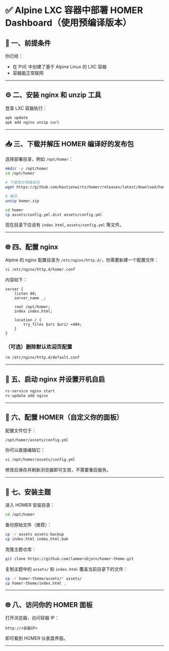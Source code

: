 

# ✅ Alpine LXC 容器中部署 HOMER Dashboard（使用预编译版本）

## 🧱 一、前提条件

你已经：

* 在 PVE 中创建了基于 Alpine Linux 的 LXC 容器
* 容器能正常联网

---

## ⚙️ 二、安装 nginx 和 unzip 工具

登录 LXC 容器执行：

```sh
apk update
apk add nginx unzip curl
```

---

## 📥 三、下载并解压 HOMER 编译好的发布包

选择部署目录，例如 `/opt/homer`：

```sh
mkdir -p /opt/homer
cd /opt/homer

# 下载官方预编译包
wget https://github.com/bastienwirtz/homer/releases/latest/download/homer.zip

# 解压
unzip homer.zip

cd homer
cp assets/config.yml.dist assets/config.yml
```

现在目录下应该有 `index.html`, `assets/config.yml` 等文件。

---

## 🌐 四、配置 nginx

Alpine 的 nginx 配置目录为 `/etc/nginx/http.d/`，你需要新建一个配置文件：

```sh
vi /etc/nginx/http.d/homer.conf
```

内容如下：

```nginx
server {
    listen 80;
    server_name _;

    root /opt/homer;
    index index.html;

    location / {
        try_files $uri $uri/ =404;
    }
}
```

### （可选）删除默认欢迎页配置

```sh
rm /etc/nginx/http.d/default.conf
```

---

## 🚀 五、启动 nginx 并设置开机自启

```sh
rc-service nginx start
rc-update add nginx
```

---

## 🔧 六、配置 HOMER（自定义你的面板）

配置文件位于：

```sh
/opt/homer/assets/config.yml
```

你可以直接编辑它：

```sh
vi /opt/homer/assets/config.yml
```

修改后保存并刷新浏览器即可生效，不需要重启服务。

---

## 🧰 七、安装主题

进入 HOMER 安装目录：

```sh
cd /opt/homer
```

备份原始文件（推荐）：

```sh
cp -r assets assets-backup
cp index.html index.html.bak
```

克隆主题仓库：

```sh
git clone https://github.com/lammersbjorn/homer-theme.git
```

复制主题中的 `assets/` 和 `index.html` 覆盖当前目录下的文件：

```sh
cp -r homer-theme/assets/* assets/
cp homer-theme/index.html .
```


---



## 🌐 八、访问你的 HOMER 面板

打开浏览器，访问容器 IP：

```
http://<容器IP>
```

即可看到 HOMER 仪表盘界面。

---

